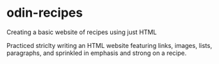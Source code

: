 # odin-recipes
Creating a basic website of recipes using just HTML

Practiced striclty writing an HTML website featuring links, images, lists, paragraphs, and sprinkled in emphasis and strong on a recipe.